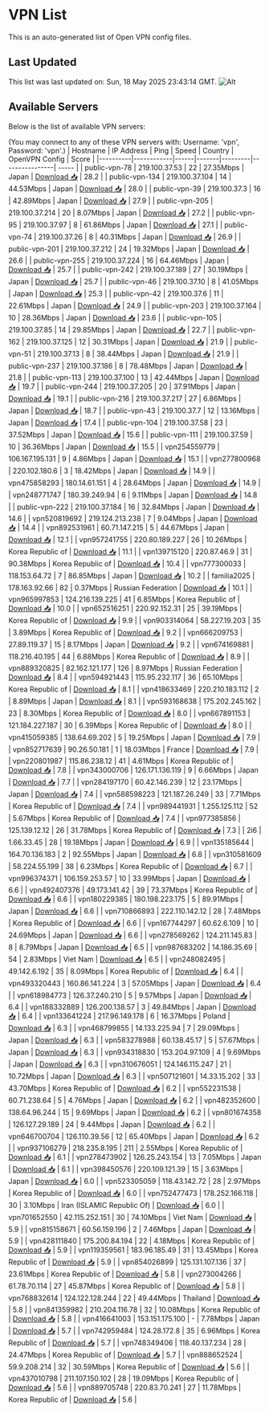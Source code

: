 # VPN List

This is an auto-generated list of Open VPN config files.

## Last Updated

This list was last updated on: Sun, 18 May 2025 23:43:14 GMT.
![Alt](https://repobeats.axiom.co/api/embed/186b98318ef1479477931607c1ad7d823f12451f.svg "Repobeats analytics image")

## Available Servers

Below is the list of available VPN servers:

(You may connect to any of these VPN servers with: Username: 'vpn', Password: 'vpn'.)
| Hostname | IP Address | Ping | Speed | Country | OpenVPN Config | Score |
|----------|------------|------|-------|---------|----------------| ----- |
| public-vpn-78 | 219.100.37.53 | 22 | 27.35Mbps | Japan | [Download 📥](./configs/server_0_JP.ovpn) | 28.2 |
| public-vpn-134 | 219.100.37.104 | 14 | 44.53Mbps | Japan | [Download 📥](./configs/server_1_JP.ovpn) | 28.0 |
| public-vpn-39 | 219.100.37.3 | 16 | 42.89Mbps | Japan | [Download 📥](./configs/server_2_JP.ovpn) | 27.9 |
| public-vpn-205 | 219.100.37.214 | 20 | 8.07Mbps | Japan | [Download 📥](./configs/server_3_JP.ovpn) | 27.2 |
| public-vpn-95 | 219.100.37.97 | 8 | 61.86Mbps | Japan | [Download 📥](./configs/server_4_JP.ovpn) | 27.1 |
| public-vpn-74 | 219.100.37.26 | 8 | 40.31Mbps | Japan | [Download 📥](./configs/server_5_JP.ovpn) | 26.9 |
| public-vpn-201 | 219.100.37.212 | 24 | 19.32Mbps | Japan | [Download 📥](./configs/server_6_JP.ovpn) | 26.6 |
| public-vpn-255 | 219.100.37.224 | 16 | 64.46Mbps | Japan | [Download 📥](./configs/server_7_JP.ovpn) | 25.7 |
| public-vpn-242 | 219.100.37.189 | 27 | 30.19Mbps | Japan | [Download 📥](./configs/server_8_JP.ovpn) | 25.7 |
| public-vpn-46 | 219.100.37.10 | 8 | 41.05Mbps | Japan | [Download 📥](./configs/server_9_JP.ovpn) | 25.3 |
| public-vpn-42 | 219.100.37.6 | 11 | 22.61Mbps | Japan | [Download 📥](./configs/server_10_JP.ovpn) | 24.9 |
| public-vpn-203 | 219.100.37.164 | 10 | 28.36Mbps | Japan | [Download 📥](./configs/server_11_JP.ovpn) | 23.6 |
| public-vpn-105 | 219.100.37.85 | 14 | 29.85Mbps | Japan | [Download 📥](./configs/server_12_JP.ovpn) | 22.7 |
| public-vpn-162 | 219.100.37.125 | 12 | 30.31Mbps | Japan | [Download 📥](./configs/server_13_JP.ovpn) | 21.9 |
| public-vpn-51 | 219.100.37.13 | 8 | 38.44Mbps | Japan | [Download 📥](./configs/server_14_JP.ovpn) | 21.9 |
| public-vpn-237 | 219.100.37.186 | 8 | 78.48Mbps | Japan | [Download 📥](./configs/server_15_JP.ovpn) | 21.8 |
| public-vpn-113 | 219.100.37.100 | 13 | 42.44Mbps | Japan | [Download 📥](./configs/server_16_JP.ovpn) | 19.7 |
| public-vpn-244 | 219.100.37.205 | 20 | 37.91Mbps | Japan | [Download 📥](./configs/server_17_JP.ovpn) | 19.1 |
| public-vpn-216 | 219.100.37.217 | 27 | 6.86Mbps | Japan | [Download 📥](./configs/server_18_JP.ovpn) | 18.7 |
| public-vpn-43 | 219.100.37.7 | 12 | 13.16Mbps | Japan | [Download 📥](./configs/server_19_JP.ovpn) | 17.4 |
| public-vpn-104 | 219.100.37.58 | 23 | 37.52Mbps | Japan | [Download 📥](./configs/server_20_JP.ovpn) | 15.6 |
| public-vpn-111 | 219.100.37.59 | 10 | 36.36Mbps | Japan | [Download 📥](./configs/server_21_JP.ovpn) | 15.5 |
| vpn254559779 | 106.167.195.131 | 9 | 4.86Mbps | Japan | [Download 📥](./configs/server_22_JP.ovpn) | 15.1 |
| vpn277800968 | 220.102.180.6 | 3 | 18.42Mbps | Japan | [Download 📥](./configs/server_23_JP.ovpn) | 14.9 |
| vpn475858293 | 180.14.61.151 | 4 | 28.64Mbps | Japan | [Download 📥](./configs/server_24_JP.ovpn) | 14.9 |
| vpn248771747 | 180.39.249.94 | 6 | 9.11Mbps | Japan | [Download 📥](./configs/server_25_JP.ovpn) | 14.8 |
| public-vpn-222 | 219.100.37.184 | 16 | 32.84Mbps | Japan | [Download 📥](./configs/server_26_JP.ovpn) | 14.6 |
| vpn520819692 | 219.124.213.238 | 7 | 9.04Mbps | Japan | [Download 📥](./configs/server_27_JP.ovpn) | 14.4 |
| vpn892531961 | 60.71.147.215 | 5 | 44.67Mbps | Japan | [Download 📥](./configs/server_28_JP.ovpn) | 12.1 |
| vpn957241755 | 220.80.189.227 | 26 | 10.26Mbps | Korea Republic of | [Download 📥](./configs/server_29_KR.ovpn) | 11.1 |
| vpn139715120 | 220.87.46.9 | 31 | 90.38Mbps | Korea Republic of | [Download 📥](./configs/server_30_KR.ovpn) | 10.4 |
| vpn777300033 | 118.153.64.72 | 7 | 86.85Mbps | Japan | [Download 📥](./configs/server_31_JP.ovpn) | 10.2 |
| familia2025 | 178.163.92.66 | 82 | 0.37Mbps | Russian Federation | [Download 📥](./configs/server_32_RU.ovpn) | 10.1 |
| vpn965997853 | 124.216.139.225 | 41 | 6.85Mbps | Korea Republic of | [Download 📥](./configs/server_33_KR.ovpn) | 10.0 |
| vpn652516251 | 220.92.152.31 | 25 | 39.19Mbps | Korea Republic of | [Download 📥](./configs/server_34_KR.ovpn) | 9.9 |
| vpn903314064 | 58.227.19.203 | 35 | 3.89Mbps | Korea Republic of | [Download 📥](./configs/server_35_KR.ovpn) | 9.2 |
| vpn666209753 | 27.89.119.37 | 15 | 8.17Mbps | Japan | [Download 📥](./configs/server_36_JP.ovpn) | 9.2 |
| vpn674169881 | 118.216.40.195 | 44 | 6.88Mbps | Korea Republic of | [Download 📥](./configs/server_37_KR.ovpn) | 8.9 |
| vpn889320825 | 82.162.121.177 | 126 | 8.97Mbps | Russian Federation | [Download 📥](./configs/server_38_RU.ovpn) | 8.4 |
| vpn594921443 | 115.95.232.117 | 36 | 65.10Mbps | Korea Republic of | [Download 📥](./configs/server_39_KR.ovpn) | 8.1 |
| vpn418633469 | 220.210.183.112 | 2 | 8.89Mbps | Japan | [Download 📥](./configs/server_40_JP.ovpn) | 8.1 |
| vpn593168638 | 175.202.245.162 | 23 | 8.30Mbps | Korea Republic of | [Download 📥](./configs/server_41_KR.ovpn) | 8.0 |
| vpn667891153 | 121.184.227.187 | 30 | 6.39Mbps | Korea Republic of | [Download 📥](./configs/server_42_KR.ovpn) | 8.0 |
| vpn415059385 | 138.64.69.202 | 5 | 19.25Mbps | Japan | [Download 📥](./configs/server_43_JP.ovpn) | 7.9 |
| vpn852717639 | 90.26.50.181 | 1 | 18.03Mbps | France | [Download 📥](./configs/server_44_FR.ovpn) | 7.9 |
| vpn220801987 | 115.86.238.12 | 41 | 4.61Mbps | Korea Republic of | [Download 📥](./configs/server_45_KR.ovpn) | 7.8 |
| vpn343000706 | 126.171.136.119 | 9 | 6.66Mbps | Japan | [Download 📥](./configs/server_46_JP.ovpn) | 7.7 |
| vpn284197170 | 60.42.146.239 | 12 | 23.17Mbps | Japan | [Download 📥](./configs/server_47_JP.ovpn) | 7.4 |
| vpn588598223 | 121.187.26.249 | 33 | 7.71Mbps | Korea Republic of | [Download 📥](./configs/server_48_KR.ovpn) | 7.4 |
| vpn989441931 | 1.255.125.112 | 52 | 5.67Mbps | Korea Republic of | [Download 📥](./configs/server_49_KR.ovpn) | 7.4 |
| vpn977385856 | 125.139.12.12 | 26 | 31.78Mbps | Korea Republic of | [Download 📥](./configs/server_50_KR.ovpn) | 7.3 |
| 2i6 | 1.66.33.45 | 28 | 19.18Mbps | Japan | [Download 📥](./configs/server_51_JP.ovpn) | 6.9 |
| vpn135185644 | 164.70.136.183 | 2 | 92.55Mbps | Japan | [Download 📥](./configs/server_52_JP.ovpn) | 6.8 |
| vpn310581609 | 58.224.55.199 | 38 | 6.23Mbps | Korea Republic of | [Download 📥](./configs/server_53_KR.ovpn) | 6.7 |
| vpn996374371 | 106.159.253.57 | 10 | 33.99Mbps | Japan | [Download 📥](./configs/server_54_JP.ovpn) | 6.6 |
| vpn492407376 | 49.173.141.42 | 39 | 73.37Mbps | Korea Republic of | [Download 📥](./configs/server_55_KR.ovpn) | 6.6 |
| vpn180229385 | 180.198.223.175 | 5 | 89.91Mbps | Japan | [Download 📥](./configs/server_56_JP.ovpn) | 6.6 |
| vpn710866893 | 222.110.142.12 | 28 | 7.48Mbps | Korea Republic of | [Download 📥](./configs/server_57_KR.ovpn) | 6.6 |
| vpn167744297 | 60.62.6.109 | 10 | 24.69Mbps | Japan | [Download 📥](./configs/server_58_JP.ovpn) | 6.6 |
| vpn278569262 | 124.211.145.83 | 8 | 8.79Mbps | Japan | [Download 📥](./configs/server_59_JP.ovpn) | 6.5 |
| vpn987683202 | 14.186.35.69 | 54 | 2.83Mbps | Viet Nam | [Download 📥](./configs/server_60_VN.ovpn) | 6.5 |
| vpn248082495 | 49.142.6.192 | 35 | 8.09Mbps | Korea Republic of | [Download 📥](./configs/server_61_KR.ovpn) | 6.4 |
| vpn493320443 | 160.86.141.224 | 3 | 57.05Mbps | Japan | [Download 📥](./configs/server_62_JP.ovpn) | 6.4 |
| vpn618984773 | 126.37.240.210 | 5 | 9.57Mbps | Japan | [Download 📥](./configs/server_63_JP.ovpn) | 6.4 |
| vpn188332889 | 126.200.138.57 | 3 | 49.84Mbps | Japan | [Download 📥](./configs/server_64_JP.ovpn) | 6.4 |
| vpn133641224 | 217.96.149.178 | 6 | 16.37Mbps | Poland | [Download 📥](./configs/server_65_PL.ovpn) | 6.3 |
| vpn468799855 | 14.133.225.94 | 7 | 29.09Mbps | Japan | [Download 📥](./configs/server_66_JP.ovpn) | 6.3 |
| vpn583278988 | 60.138.45.17 | 5 | 57.67Mbps | Japan | [Download 📥](./configs/server_67_JP.ovpn) | 6.3 |
| vpn934318830 | 153.204.97.109 | 4 | 9.69Mbps | Japan | [Download 📥](./configs/server_68_JP.ovpn) | 6.3 |
| vpn310676051 | 124.146.115.247 | 21 | 10.72Mbps | Japan | [Download 📥](./configs/server_69_JP.ovpn) | 6.3 |
| vpn507121601 | 14.33.15.202 | 33 | 43.70Mbps | Korea Republic of | [Download 📥](./configs/server_70_KR.ovpn) | 6.2 |
| vpn552231538 | 60.71.238.64 | 5 | 4.76Mbps | Japan | [Download 📥](./configs/server_71_JP.ovpn) | 6.2 |
| vpn482352600 | 138.64.96.244 | 15 | 9.69Mbps | Japan | [Download 📥](./configs/server_72_JP.ovpn) | 6.2 |
| vpn801674358 | 126.127.29.189 | 24 | 9.44Mbps | Japan | [Download 📥](./configs/server_73_JP.ovpn) | 6.2 |
| vpn646700704 | 126.110.39.56 | 12 | 65.40Mbps | Japan | [Download 📥](./configs/server_74_JP.ovpn) | 6.2 |
| vpn937106279 | 218.235.8.195 | 211 | 2.55Mbps | Korea Republic of | [Download 📥](./configs/server_75_KR.ovpn) | 6.1 |
| vpn278473902 | 126.25.243.154 | 13 | 7.05Mbps | Japan | [Download 📥](./configs/server_76_JP.ovpn) | 6.1 |
| vpn398450576 | 220.109.121.39 | 15 | 3.63Mbps | Japan | [Download 📥](./configs/server_77_JP.ovpn) | 6.0 |
| vpn523305059 | 118.43.142.72 | 28 | 2.97Mbps | Korea Republic of | [Download 📥](./configs/server_78_KR.ovpn) | 6.0 |
| vpn752477473 | 178.252.166.118 | 30 | 3.10Mbps | Iran (ISLAMIC Republic Of) | [Download 📥](./configs/server_79_IR.ovpn) | 6.0 |
| vpn701652550 | 42.115.252.151 | 30 | 74.10Mbps | Viet Nam | [Download 📥](./configs/server_80_VN.ovpn) | 5.9 |
| vpn815158671 | 60.56.159.196 | 2 | 7.46Mbps | Japan | [Download 📥](./configs/server_81_JP.ovpn) | 5.9 |
| vpn428111840 | 175.200.84.194 | 22 | 4.18Mbps | Korea Republic of | [Download 📥](./configs/server_82_KR.ovpn) | 5.9 |
| vpn119359561 | 183.96.185.49 | 31 | 13.45Mbps | Korea Republic of | [Download 📥](./configs/server_83_KR.ovpn) | 5.9 |
| vpn854026899 | 125.131.107.136 | 37 | 23.61Mbps | Korea Republic of | [Download 📥](./configs/server_84_KR.ovpn) | 5.8 |
| vpn273004266 | 61.78.70.114 | 27 | 45.87Mbps | Korea Republic of | [Download 📥](./configs/server_85_KR.ovpn) | 5.8 |
| vpn768832614 | 124.122.128.244 | 22 | 49.44Mbps | Thailand | [Download 📥](./configs/server_86_TH.ovpn) | 5.8 |
| vpn841359982 | 210.204.116.78 | 32 | 10.08Mbps | Korea Republic of | [Download 📥](./configs/server_87_KR.ovpn) | 5.8 |
| vpn416641003 | 153.151.175.100 | - | 7.78Mbps | Japan | [Download 📥](./configs/server_88_JP.ovpn) | 5.7 |
| vpn742959484 | 124.28.172.8 | 35 | 6.96Mbps | Korea Republic of | [Download 📥](./configs/server_89_KR.ovpn) | 5.7 |
| vpn748349406 | 118.40.137.234 | 28 | 24.47Mbps | Korea Republic of | [Download 📥](./configs/server_90_KR.ovpn) | 5.7 |
| vpn888652524 | 59.9.208.214 | 32 | 30.59Mbps | Korea Republic of | [Download 📥](./configs/server_91_KR.ovpn) | 5.6 |
| vpn437010798 | 211.107.150.102 | 28 | 19.09Mbps | Korea Republic of | [Download 📥](./configs/server_92_KR.ovpn) | 5.6 |
| vpn889705748 | 220.83.70.241 | 27 | 11.78Mbps | Korea Republic of | [Download 📥](./configs/server_93_KR.ovpn) | 5.6 |
